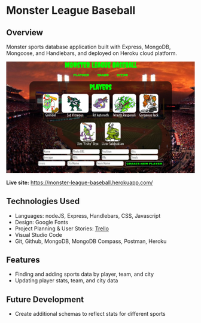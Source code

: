 # Monster League Baseball
## Overview

Monster sports database application built with Express, MongoDB, Mongoose, and Handlebars, and deployed on Heroku cloud platform.

![Screenshot](https://github.com/JustinCotton/monster-league-sports/blob/master/MonsterScreenshot.JPG)

**Live site:** <https://monster-league-baseball.herokuapp.com/>

## Technologies Used

  * Languages: nodeJS, Express, Handlebars, CSS, Javascript
  * Design: Google Fonts
  * Project Planning & User Stories: [Trello](https://trello.com/b/mpoAg0Q5/sei21-monser-league-sports)
  * Visual Studio Code
  * Git, Github, MongoDB, MongoDB Compass, Postman, Heroku


## Features

  * Finding and adding sports data by player, team, and city
  * Updating player stats, team, and city data


## Future Development

  * Create additional schemas to reflect stats for different sports